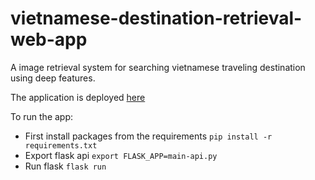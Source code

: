 # vietnamese-destination-retrieval-web-app
A image retrieval system for searching vietnamese traveling destination using deep features.

The application is deployed [here](http://www.tuisearch.vietcs.org/)

To run the app:
- First install packages from the requirements
`pip install -r requirements.txt`
- Export flask api
`export FLASK_APP=main-api.py`
- Run flask
`flask run`
